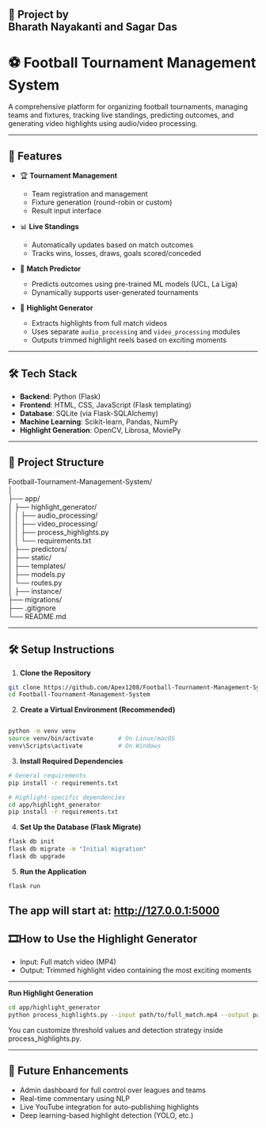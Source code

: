 🤝 Project by<br/>
Bharath Nayakanti and Sagar Das<br/>
---

# ⚽ Football Tournament Management System

A comprehensive platform for organizing football tournaments, managing teams and fixtures, tracking live standings, predicting outcomes, and generating video highlights using audio/video processing.

---

## 🚀 Features

- 🏆 **Tournament Management**
  - Team registration and management
  - Fixture generation (round-robin or custom)
  - Result input interface

- 📊 **Live Standings**
  - Automatically updates based on match outcomes
  - Tracks wins, losses, draws, goals scored/conceded

- 🔮 **Match Predictor**
  - Predicts outcomes using pre-trained ML models (UCL, La Liga)
  - Dynamically supports user-generated tournaments

- 🎥 **Highlight Generator**
  - Extracts highlights from full match videos
  - Uses separate `audio_processing` and `video_processing` modules
  - Outputs trimmed highlight reels based on exciting moments

---

## 🛠️ Tech Stack

- **Backend**: Python (Flask)  
- **Frontend**: HTML, CSS, JavaScript (Flask templating)  
- **Database**: SQLite (via Flask-SQLAlchemy)  
- **Machine Learning**: Scikit-learn, Pandas, NumPy  
- **Highlight Generation**: OpenCV, Librosa, MoviePy  

---

## 📁 Project Structure
Football-Tournament-Management-System/<br/>
│<br/>
├── app/<br/>
│   ├── highlight_generator/<br/>
│   │   ├── audio_processing/<br/>
│   │   ├── video_processing/<br/>
│   │   ├── process_highlights.py<br/>
│   │   └── requirements.txt<br/>
│   ├── predictors/<br/>
│   ├── static/<br/>
│   ├── templates/<br/>
│   ├── models.py<br/>
│   └── routes.py<br/>
│
├── instance/<br/>
├── migrations/<br/>
├── .gitignore<br/>
└── README.md<br/>


---

## 🛠️ Setup Instructions

1. **Clone the Repository**

```bash
git clone https://github.com/Apex1208/Football-Tournament-Management-System.git
cd Football-Tournament-Management-System
```

2. **Create a Virtual Environment (Recommended)**
```bash

python -m venv venv
source venv/bin/activate       # On Linux/macOS
venv\Scripts\activate          # On Windows
```

3. **Install Required Dependencies**
```bash
# General requirements
pip install -r requirements.txt

# Highlight-specific dependencies
cd app/highlight_generator
pip install -r requirements.txt

```

4. **Set Up the Database (Flask Migrate)**
```bash
flask db init
flask db migrate -m "Initial migration"
flask db upgrade

```

5. **Run the Application**
```bash
flask run
```
The app will start at: http://127.0.0.1:5000<br/>
---

## 🎞️How to Use the Highlight Generator

- Input: Full match video (MP4)
- Output: Trimmed highlight video containing the most exciting moments

---


**Run Highlight Generation**
```bash
cd app/highlight_generator
python process_highlights.py --input path/to/full_match.mp4 --output path/to/highlights.mp4
```

You can customize threshold values and detection strategy inside process_highlights.py.<br/>

---

## 📌 Future Enhancements
- Admin dashboard for full control over leagues and teams
- Real-time commentary using NLP
- Live YouTube integration for auto-publishing highlights
- Deep learning-based highlight detection (YOLO, etc.)
